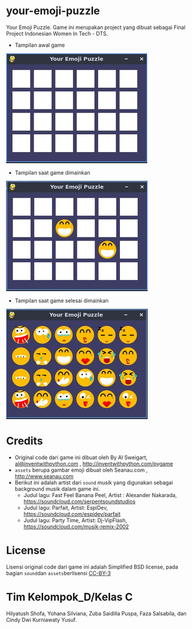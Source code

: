 # your-emoji-puzzle
Your Emoji Puzzle. Game ini merupakan project yang dibuat sebagai Final Project Indonesian Women In Tech - DTS. 

   * Tampilan awal game

![Tampilan awal game](https://github.com/ysilviana/your-emoji-puzzle/blob/main/YourEmojiPuzzle-image-game/3.jpg)

   * Tampilan saat game dimainkan
   
![Tampilan saat game dimankan](https://github.com/ysilviana/your-emoji-puzzle/blob/main/YourEmojiPuzzle-image-game/2.jpg) 

   * Tampilan saat game selesai dimainkan
   
![Tampilan saat game selesai dimainkan](https://github.com/ysilviana/your-emoji-puzzle/blob/main/YourEmojiPuzzle-image-game/1.jpg)


# Credits
* Original code dari game ini dibuat oleh By Al Sweigart, al@inventwithpython.com ,  http://inventwithpython.com/pygame 
* `assets` berupa gambar emoji dibuat oleh Seanau.com , http://www.seanau.com 
* Berikut ini adalah artist dari `sound` musik yang digunakan sebagai background musik dalam game ini. 
    * Judul lagu: Fast Feel Banana Peel, Artist : Alexander Nakarada, https://soundcloud.com/serpentsoundstudios 
    * Judul lagu: Parfait, Artist:  EspiDev, https://soundcloud.com/espidev/parfait 
    * Judul lagu: Party Time, Artist:  Dj-VipFlash, https://soundcloud.com/musik-remix-2002 

# License
Lisensi original code dari game ini adalah Simplified BSD license, pada bagian `sound`dan `assets`berlisensi [CC-BY-3](http://creativecommons.org/licenses/by/3.0/)

# Tim Kelompok_D/Kelas C
Hilyatush Shofa, Yohana Silviana, Zuba Saidilla Puspa, Faza Salsabila, dan Cindy Dwi Kurniawaty Yusuf.



